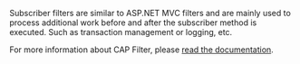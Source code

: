 Subscriber filters are similar to ASP.NET MVC filters and are mainly used to process additional work before and after the subscriber method is executed. Such as transaction management or logging, etc.

For more information about CAP Filter, please [read the documentation](https://cap.dotnetcore.xyz/user-guide/en/cap/filter/).
